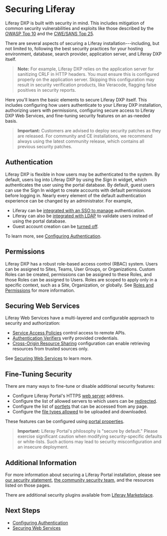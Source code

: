 # Securing Liferay

Liferay DXP is built with security in mind. This includes mitigation of common security vulnerabilities and exploits like those described by the [OWASP Top 10](https://www.owasp.org/index.php/Top_10_2013-Top_10) and the [CWE/SANS Top 25](https://www.sans.org/top25-software-errors/).

There are several aspects of securing a Liferay installation---including, but not limited to, following the best security practices for your hosting environment, database, search provider, application server, and Liferay DXP itself.

> **Note:** For example, Liferay DXP relies on the application server for sanitizing CRLF in HTTP headers. You must ensure this is configured properly on the application server. Skipping this configuration may result in security verification products, like Veracode, flagging false positives in security reports.

Here you'll learn the basic elements to secure Liferay DXP itself. This includes configuring how users authenticate to your Liferay DXP installation, authorizing users with permissions, configuring secure access to Liferay DXP Web Services, and fine-tuning security features on an as-needed basis.

> **Important:** Customers are advised to deploy security patches as they are released. For community and CE installations, we recommend always using the latest community release, which contains all previous security patches.

## Authentication

Liferay DXP is flexible in how users may be authenticated to the system. By default, users log into Liferay DXP by using the _Sign In_ widget, which authenticates the user using the portal database. By default, guest users can use the Sign In widget to create accounts with default permissions before logging in. Nearly every element of the default authentication experience can be changed by an administrator. For example,

* Liferay can be [integrated with an SSO to manage](placeholder) authentication.
* Liferay can also be [integrated with LDAP](placeholder) to validate users instead of using the portal database.
* Guest account creation can be [turned off](./02-configuring-authentication.md#disabling-guest-account-creation).

To learn more, see [Configuring Authentication](./02-configuring-authentication.md).

## Permissions

Liferay DXP has a robust role-based access control (RBAC) system. Users can be assigned to Sites, Teams, User Groups, or Organizations. Custom Roles can be created, permissions can be assigned to these Roles, and those Roles can be assigned to Users. Roles are scoped to apply only in a specific context, such as a Site, Organization, or globally. See [Roles and Permissions](../user-and-system-management/roles-and-permissions.md) for more information.

## Securing Web Services

Liferay Web Services have a multi-layered and configurable approach to security and authorization:

* [Service Access Policies](./04-securing-web-services/03-setting-service-access-policies.md) control access to remote APIs.
* [Authentication Verifiers](./04-securing-web-services/04-using-auth-verifiers.md) verify provided credentials.
* [Cross-Origin Resource Sharing](./04-securing-web-services/05-setting-up-cors.md) configuration can enable retrieving resources from trusted sources only.

See [Securing Web Services](./04-securing-web-services/01-securing-web-services.md) to learn more.

## Fine-Tuning Security

There are many ways to fine-tune or disable additional security features:

* Configure Liferay Portal's HTTPS [web server](https://docs.liferay.com/portal/7.2-latest/propertiesdoc/portal.properties.html#Web%20Server) address.
* Configure the list of allowed servers to which users can be [redirected](https://docs.liferay.com/portal/7.2-latest/propertiesdoc/portal.properties.html#Redirect).
* Configure the list of [portlets](https://docs.liferay.com/portal/7.2-latest/propertiesdoc/portal.properties.html#Portlet) that can be accessed from any page.
* Configure the [file types allowed](placeholder) to be uploaded and downloaded.

These features can be configured using [portal properties](https://docs.liferay.com/portal/7.2-latest/propertiesdoc/portal.properties.html).

> **Important:** Liferay Portal's philosophy is "secure by default." Please exercise significant caution when modifying security-specific defaults or white-lists. Such actions may lead to security misconfiguration and an insecure deployment.

## Additional Information

For more information about securing a Liferay Portal installation, please see [our security statement](https://www.liferay.com/security), [the community security team](https://portal.liferay.dev/people/community-security-team), and the resources listed on those pages.

There are additional security plugins available from [Liferay Marketplace](https://www.liferay.com/marketplace).

## Next Steps

* [Configuring Authentication](./02-configuring-authentication.md)
* [Securing Web Services](./04-securing-web-services/01-securing-web-services.md)
